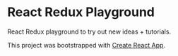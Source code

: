 
# React Redux Playground

React Redux playground to try out new ideas + tutorials.

This project was bootstrapped with [Create React App](https://github.com/facebookincubator/create-react-app).